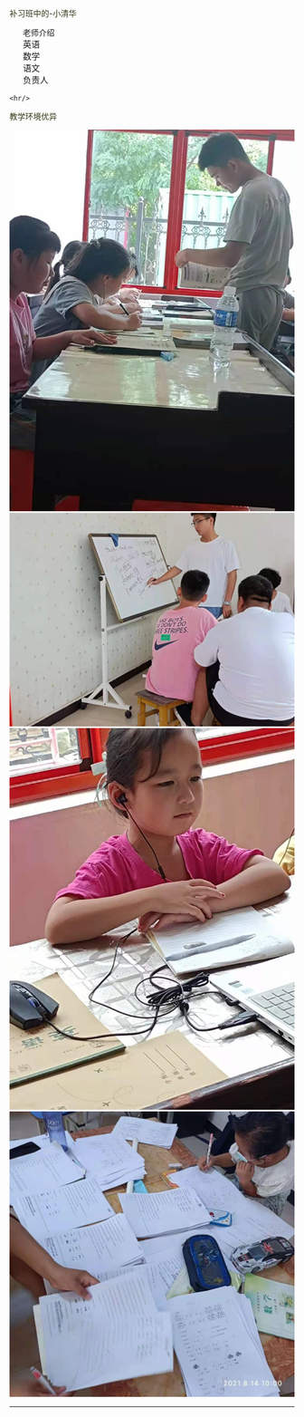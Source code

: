 <html>
 <head>
  <title> 小清华补习班 </title>
  <meta name="generator" content="editplus" />
  <meta name="author" content="" />
  <meta name="keywords" content="" />
  <meta name="description" content="" />
    <script type="application/javascript"/>
   alert("欢迎来到JinZhen小清华补习班官方网站 领导请坐")
</script>
   <style spry:test="css">
@keyframes myfirst{
    from{color:yellow;}	 
    to{color:blude;}
}   
p {
    animation: myfirst 2s infinite;	   
	   }
    
.ie img{
	width:300px;
	height:250px;
	   float:left;
	 }
 .ie p{
	
	  font-size:25px;
	   } 
.two ul{
	  font-size:23px; 
	   }
 li{font-size:15px;
	   list-style-type:none;
	   }
    
  </style>
 </head>

<body>
   <p>补习班中的-小清华</p>
<div class="two">
	<ul>老师介绍
	        <li>英语</li>
		<li>数学</li>
		<li>语文</li>
		<li>负责人</li>
	</ul>
	
</div>

	<hr/>
<div class="ie"><p>教学环境优异</p>
 <img src="cram.jpg"/>
 <img src="cram2.jpg"/>
 <img src="cram3.jpg"/>
 <img src="cram4.jpg"/>
</div>
<hr/>
</body>
</html>
